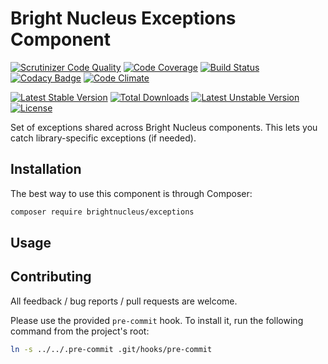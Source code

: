 # Bright Nucleus Exceptions Component

[![Scrutinizer Code Quality](https://scrutinizer-ci.com/g/brightnucleus/exceptions/badges/quality-score.png?b=master)](https://scrutinizer-ci.com/g/brightnucleus/exceptions/?branch=master)
[![Code Coverage](https://scrutinizer-ci.com/g/brightnucleus/exceptions/badges/coverage.png?b=master)](https://scrutinizer-ci.com/g/brightnucleus/exceptions/?branch=master)
[![Build Status](https://scrutinizer-ci.com/g/brightnucleus/exceptions/badges/build.png?b=master)](https://scrutinizer-ci.com/g/brightnucleus/exceptions/build-status/master)
[![Codacy Badge](https://api.codacy.com/project/badge/grade/e718c34afc46409b90fd72a107158009)](https://www.codacy.com/app/BrightNucleus/exceptions)
[![Code Climate](https://codeclimate.com/github/brightnucleus/exceptions/badges/gpa.svg)](https://codeclimate.com/github/brightnucleus/exceptions)

[![Latest Stable Version](https://poser.pugx.org/brightnucleus/exceptions/v/stable)](https://packagist.org/packages/brightnucleus/exceptions)
[![Total Downloads](https://poser.pugx.org/brightnucleus/exceptions/downloads)](https://packagist.org/packages/brightnucleus/exceptions)
[![Latest Unstable Version](https://poser.pugx.org/brightnucleus/exceptions/v/unstable)](https://packagist.org/packages/brightnucleus/exceptions)
[![License](https://poser.pugx.org/brightnucleus/exceptions/license)](https://packagist.org/packages/brightnucleus/exceptions)

Set of exceptions shared across Bright Nucleus components. This lets you catch library-specific exceptions (if needed).

## Installation

The best way to use this component is through Composer:

```BASH
composer require brightnucleus/exceptions
```

## Usage

## Contributing

All feedback / bug reports / pull requests are welcome.

Please use the provided `pre-commit` hook. To install it, run the following command from the project's root:
```BASH
ln -s ../../.pre-commit .git/hooks/pre-commit
```
